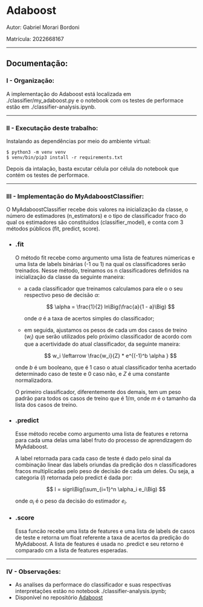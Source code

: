 # Adaboost
Autor: Gabriel Morari Bordoni 

Matrícula: 2022668167

---

## Documentação:


### I - Organização:

A implementação do Adaboost está localizada em ./classifier/my_adaboost.py e o notebook com os testes de performace estão em ./classifier-analysis.ipynb.

---
### II - Executação deste trabalho:

Instalando as dependências por meio do ambiente virtual:

~~~
$ python3 -m venv venv
$ venv/bin/pip3 install -r requirements.txt 
~~~

Depois da intalação, basta excutar célula por célula do notebook que contém os testes de performace.

---
### III -  Implementação do MyAdaboostClassifier:

O MyAdaboostClassifier recebe dois valores na inicialização da classe, o número de estimadores (n_estimators) e o tipo de classificador fraco do qual os estimadores são constituídos (classifier_model), e conta com 3 métodos públicos (fit, predict, score).

* ### .fit

    O método fit recebe como argumento uma lista de features númericas e uma lista de labels binárias (-1 ou 1) na qual os classificadores serão treinados. Nesse método, treinamos os n classificadores definidos na inicialização da classe da seguinte maneira: 
    
    - a cada classificador que treinamos calculamos para ele o o seu respectivo peso de decisão $\alpha$:

        $$
        \alpha = \frac{1}{2} ln\Big(\frac{a}{1 - a}\Big)
        $$
    
        onde $a$ é a taxa de acertos simples do classificador;

    - em seguida, ajustamos os pesos de cada um dos casos de treino ($w_i$) que serão utilizados pelo próximo classificador de acordo com que a acertividade do atual classificador, da seguinte maneira:
    
        $$
        w_i \leftarrow \frac{w_i}{Z} * e^{(-1)^b \alpha }
        $$

    onde $b$ é um booleano, que é 1 caso o atual classificador tenha acertado determinado caso de teste e 0 caso não, e $Z$ é uma constante normalizadora.

    O primeiro classificador, diferentemente dos demais, tem um peso padrão para todos os casos de treino que é $1/m$, onde $m$ é o tamanho da lista dos casos de treino. 

* ### .predict

    Esse método recebe como argumento uma lista de features e retorna para cada uma delas uma label fruto do processo de aprendizagem do MyAdaboost.

    A label retornada para cada caso de teste é dado pelo sinal da combinação linear das labels oriundas da predição dos n classificadores fracos multiplicadas pelo peso de decisão de cada um deles. Ou seja, a categoria ($l$) retornada pelo predict é dada por:

    $$
    l = sign\Big(\sum_{i=1}^n \alpha_i e_i\Big)
    $$

    onde $\alpha_i$ é o peso da decisão do estimador $e_i$.


* ### .score

    Essa funcão recebe uma lista de features e uma lista de labels de casos de teste e retorna um float referente a taxa de acertos da predição do MyAdaboost. A lista de features é usada no .predict e seu retorno é comparado cm a lista de features esperadas.

---
### IV - Observações:

* As analíses da performace do classificador e suas respectivas interpretações estão no notebook ./classifier-analysis.ipynb;
* Disponível no repositório [Adaboost](https://github.com/g-bordoni/Adaboost)




